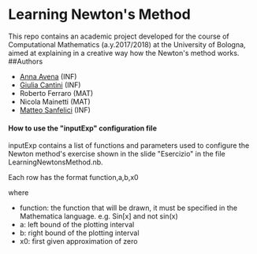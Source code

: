 # Learning Newton's Method
This repo contains an academic project developed for the course of Computational Mathematics (a.y.2017/2018) at the University of Bologna, aimed at explaining in a creative way how the Newton's method works.
##Authors
- [Anna Avena](https://github.com/annaavena) (INF) 
- [Giulia Cantini](https://github.com/giulic3) (INF) 
- Roberto Ferraro (MAT)
- Nicola Mainetti (MAT)
- [Matteo Sanfelici](https://github.com/sanfo3855) (INF) 
#### How to use the "inputExp" configuration file
inputExp contains a list of functions and parameters used to configure the Newton method's exercise shown in the slide "Esercizio" in the file LearningNewtonsMethod.nb.

Each row has the format
function,a,b,x0

where
- function: the function that will be drawn, it must be specified in the Mathematica language.
e.g. Sin[x] and not sin(x)
- a: left bound of the plotting interval
- b: right bound of the plotting interval
- x0: first given approximation of zero


